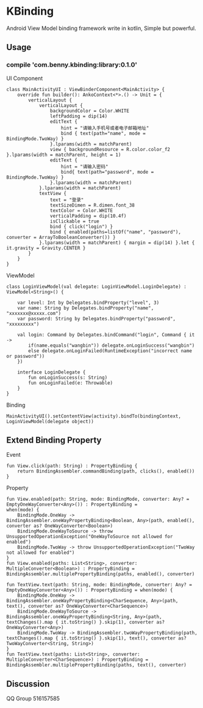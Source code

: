 # KBinding
Android View Model binding framework write in kotlin, Simple but powerful.

## Usage

### compile 'com.benny.kbinding:library:0.1.0'


UI Component

    class MainActivityUI : ViewBinderComponent<MainActivity> {
        override fun builder(): AnkoContext<*>.() -> Unit = {
            verticalLayout {
                verticalLayout {
                    backgroundColor = Color.WHITE
                    leftPadding = dip(14)
                    editText {
                        hint = "请输入手机号或者电子邮箱地址"
                        bind { text(path="name", mode = BindingMode.TwoWay) }
                    }.lparams(width = matchParent)
                    view { backgroundResource = R.color.color_f2 }.lparams(width = matchParent, height = 1)
                    editText {
                        hint = "请输入密码"
                        bind{ text(path="password", mode = BindingMode.TwoWay) }
                    }.lparams(width = matchParent)
                }.lparams(width = matchParent)
                textView {
                    text = "登录"
                    textSizeDimen = R.dimen.font_38
                    textColor = Color.WHITE
                    verticalPadding = dip(10.4f)
                    isClickable = true
                    bind { click("login") }
                    bind { enabled(paths=listOf("name", "password"), converter = ArrayToBooleanConverter()) }
                }.lparams(width = matchParent) { margin = dip(14) }.let { it.gravity = Gravity.CENTER }
            }
        }
    }
    
ViewModel

    class LoginViewModel(val delegate: LoginViewModel.LoginDelegate) : ViewModel<String>() {

        var level: Int by Delegates.bindProperty("level", 3)
        var name: String by Delegates.bindProperty("name", "xxxxxxx@xxxxx.com")
        var password: String by Delegates.bindProperty("password", "xxxxxxxxx")

        val login: Command by Delegates.bindCommand("login", Command { it ->
            if(name.equals("wangbin")) delegate.onLoginSuccess("wangbin")
            else delegate.onLoginFailed(RuntimeException("incorrect name or password"))
        })

        interface LoginDelegate {
            fun onLoginSuccess(s: String)
            fun onLoginFailed(e: Throwable)
        }
    }
    
Binding

    MainActivityUI().setContentView(activity).bindTo(bindingContext, LoginViewModel(delegate object))
    
## Extend Binding Property 

Event
    
    fun View.click(path: String) : PropertyBinding {
        return BindingAssembler.commandBinding(path, clicks(), enabled())
    }

Property

    fun View.enabled(path: String, mode: BindingMode, converter: Any? = EmptyOneWayConverter<Any>()) : PropertyBinding =             when(mode) {
        BindingMode.OneWay -> BindingAssembler.oneWayPropertyBinding<Boolean, Any>(path, enabled(), converter as? OneWayConverter<Boolean>)
        BindingMode.OneWayToSource -> throw UnsupportedOperationException("OneWayToSource not allowed for enabled")
        BindingMode.TwoWay -> throw UnsupportedOperationException("TwoWay not allowed for enabled")
    }
    fun View.enabled(paths: List<String>, converter: MultipleConverter<Boolean>) : PropertyBinding = BindingAssembler.multiplePropertyBinding(paths, enabled(), converter)

    fun TextView.text(path: String, mode: BindingMode, converter: Any? = EmptyOneWayConverter<Any>()) : PropertyBinding = when(mode) {
        BindingMode.OneWay -> BindingAssembler.oneWayPropertyBinding<CharSequence, Any>(path, text(), converter as? OneWayConverter<CharSequence>)
        BindingMode.OneWayToSource -> BindingAssembler.oneWayPropertyBinding<String, Any>(path, textChanges().map { it.toString() }.skip(1), converter as? OneWayConverter<Any>)
        BindingMode.TwoWay -> BindingAssembler.twoWayPropertyBinding(path, textChanges().map { it.toString() }.skip(1), text(), converter as? TwoWayConverter<String, String>)
    }
    fun TextView.text(paths: List<String>, converter: MultipleConverter<CharSequence>) : PropertyBinding = BindingAssembler.multiplePropertyBinding(paths, text(), converter)

## Discussion

QQ Group 516157585
